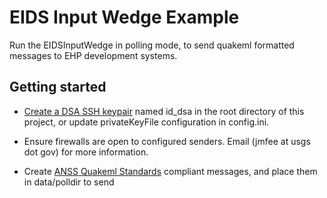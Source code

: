 EIDS Input Wedge Example
========================

Run the EIDSInputWedge in polling mode, to send quakeml formatted messages to EHP development systems.


Getting started
---------------

- [Create a DSA SSH keypair](http://ehppdl1.cr.usgs.gov/userguide/sending.html#keypair) named id_dsa in the root directory of this project, or update privateKeyFile configuration in config.ini.

- Ensure firewalls are open to configured senders.  Email (jmfee at usgs dot gov) for more information.

- Create [ANSS Quakeml Standards](https://github.com/usgs/quakeml) compliant messages, and place them in data/polldir to send
